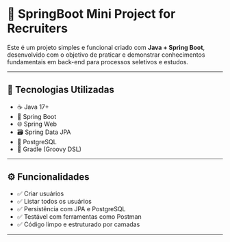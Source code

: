 # 🧠 SpringBoot Mini Project for Recruiters

Este é um projeto simples e funcional criado com **Java + Spring Boot**, desenvolvido com o objetivo de praticar e demonstrar conhecimentos fundamentais em back-end para processos seletivos e estudos.

---

## 🚀 Tecnologias Utilizadas

- ☕ Java 17+
- 🌱 Spring Boot
- 🌐 Spring Web
- 🗃 Spring Data JPA
- 🐘 PostgreSQL
- 🧪 Gradle (Groovy DSL)
  
---

## ⚙️ Funcionalidades

- ✅ Criar usuários
- ✅ Listar todos os usuários
- ✅ Persistência com JPA e PostgreSQL
- ✅ Testável com ferramentas como Postman
- ✅ Código limpo e estruturado por camadas

---
